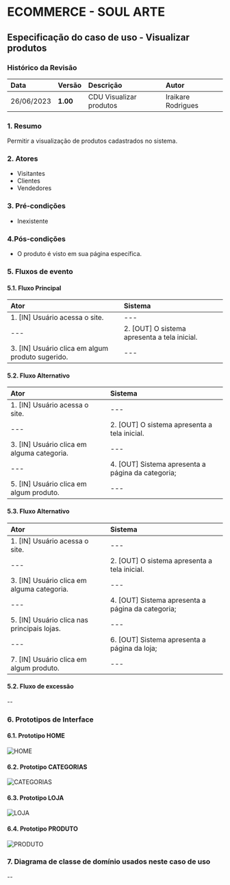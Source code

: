 # ECOMMERCE - SOUL ARTE

## Especificação do caso de uso - Visualizar produtos

### Histórico da Revisão 
|  Data  | Versão | Descrição | Autor |
|:-------|:-------|:----------|:------|
| 26/06/2023 | **1.00** | CDU Visualizar produtos | Iraikare Rodrigues |


### 1. Resumo 
Permitir a visualização de produtos cadastrados no sistema.


### 2. Atores 
- Visitantes
- Clientes
- Vendedores

### 3. Pré-condições
- Inexistente

### 4.Pós-condições
- O produto é visto em sua página específica.

### 5. Fluxos de evento

#### 5.1. Fluxo Principal 
|  Ator  | Sistema |
|:-------|:------- |
|1. [IN] Usuário acessa o site. | --- |
| --- |2. [OUT] O sistema apresenta a tela inicial.| --- |
|3. [IN] Usuário clica em algum produto sugerido. | --- |

#### 5.2. Fluxo Alternativo 
|  Ator  | Sistema |
|:-------|:------- |
|1. [IN] Usuário acessa o site. | --- |
| --- |2. [OUT] O sistema apresenta a tela inicial.| --- |
|3. [IN] Usuário clica em alguma categoria. | --- |
| --- |4. [OUT] Sistema apresenta a página da categoria;| --- |
|5. [IN] Usuário clica em algum produto. | --- |

#### 5.3. Fluxo Alternativo 
|  Ator  | Sistema |
|:-------|:------- |
|1. [IN] Usuário acessa o site. | --- |
| --- |2. [OUT] O sistema apresenta a tela inicial.| --- |
|3. [IN] Usuário clica em alguma categoria. | --- |
| --- |4. [OUT] Sistema apresenta a página da categoria;| --- |
|5. [IN] Usuário clica nas principais lojas. | --- |
| --- |6. [OUT] Sistema apresenta a página da loja;| --- |
|7. [IN] Usuário clica em algum produto. | --- |

#### 5.2. Fluxo de excessão 
--

### 6. Prototipos de Interface
#### 6.1. Prototipo HOME
![HOME](https://github.com/PI-InfoWeb-CNAT/2023-Soul_Arte/assets/101957823/db700dc4-4846-40d6-a3cf-ab15594d131f)

#### 6.2. Prototipo CATEGORIAS
![CATEGORIAS](https://github.com/PI-InfoWeb-CNAT/2023-Soul_Arte/assets/101957823/e7971b88-6bca-4181-a882-8f5f95b4fdd3)


#### 6.3. Prototipo LOJA
![LOJA](https://github.com/PI-InfoWeb-CNAT/2023-Soul_Arte/assets/101957823/230a20d1-e095-4eb9-9d85-670307cf09cb)


#### 6.4. Prototipo PRODUTO
![PRODUTO](https://github.com/PI-InfoWeb-CNAT/2023-Soul_Arte/assets/101957823/8c86f3f4-a6a0-4d1e-912b-376a27599054)


### 7. Diagrama de classe de domínio usados neste caso de uso
--
